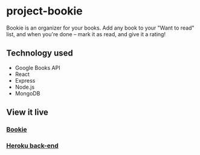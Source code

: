 # project-bookie

Bookie is an organizer for your books. Add any book to your "Want to read" list, and when you're done – mark it as read, and give it a rating!

## Technology used

* Google Books API
* React
* Express
* Node.js
* MongoDB

## View it live

### [Bookie](https://bookie-axel.netlify.app/)

### [Heroku back-end](https://bookie-axel.herokuapp.com/)
